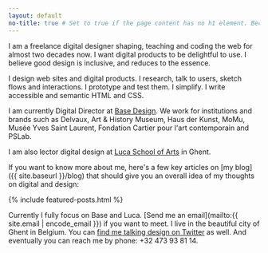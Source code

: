 ```yaml
---
layout: default
no-title: true # Set to true if the page content has no h1 element. Because if it has, we don't want the header text to be a h1.
---
```


I am a freelance digital designer shaping, teaching and coding the web for almost two decades now. I want digital products to be delightful to use. I believe good design is inclusive, and reduces to the essence.

I design web sites and digital products. I research, talk to users, sketch flows and interactions. I prototype and test them. I simplify. I write accessible and semantic HTML and CSS.

I am currently Digital Director at [Base Design](https://basedesign.com). We work for institutions and brands such as Delvaux, Art &amp; History Museum, Haus der Kunst, MoMu, Musée Yves Saint Laurent, Fondation Cartier pour l'art contemporain and PSLab.

I am also lector digital design at [Luca School of Arts](http://www.luca-arts.be) in Ghent.

If you want to know more about me, here's a few key articles on [my blog]({{ site.baseurl }}/blog) that should give you an overall idea of my thoughts on digital and design:

{% include featured-posts.html %}

Currently I fully focus on Base and Luca. [Send me an email](mailto:{{ site.email | encode_email }}) if you want to meet. I live in the beautiful city of Ghent in Belgium. You can [find me talking design on Twitter](https://twitter.com/bytte) as well. And eventually you can reach me by phone: +32&nbsp;473&nbsp;93&nbsp;81&nbsp;14.
